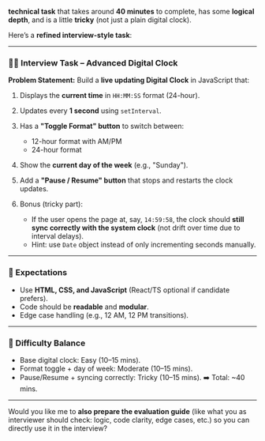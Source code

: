  **technical task** that takes around **40 minutes** to complete, has some **logical depth**, and is a little **tricky** (not just a plain digital clock).

Here’s a **refined interview-style task**:

---

### 🧑‍💻 Interview Task – Advanced Digital Clock

**Problem Statement:**
Build a **live updating Digital Clock** in JavaScript that:

1. Displays the **current time** in `HH:MM:SS` format (24-hour).
2. Updates every **1 second** using `setInterval`.
3. Has a **"Toggle Format" button** to switch between:

   * 12-hour format with AM/PM
   * 24-hour format
4. Show the **current day of the week** (e.g., "Sunday").
5. Add a **"Pause / Resume" button** that stops and restarts the clock updates.
6. Bonus (tricky part):

   * If the user opens the page at, say, `14:59:58`, the clock should **still sync correctly with the system clock** (not drift over time due to interval delays).
   * Hint: use `Date` object instead of only incrementing seconds manually.

---

### 📌 Expectations

* Use **HTML, CSS, and JavaScript** (React/TS optional if candidate prefers).
* Code should be **readable** and **modular**.
* Edge case handling (e.g., 12 AM, 12 PM transitions).

---

### 🎯 Difficulty Balance

* Base digital clock: Easy (10–15 mins).
* Format toggle + day of week: Moderate (10–15 mins).
* Pause/Resume + syncing correctly: Tricky (10–15 mins).
  ➡️ Total: \~40 mins.

---

Would you like me to **also prepare the evaluation guide** (like what you as interviewer should check: logic, code clarity, edge cases, etc.) so you can directly use it in the interview?
